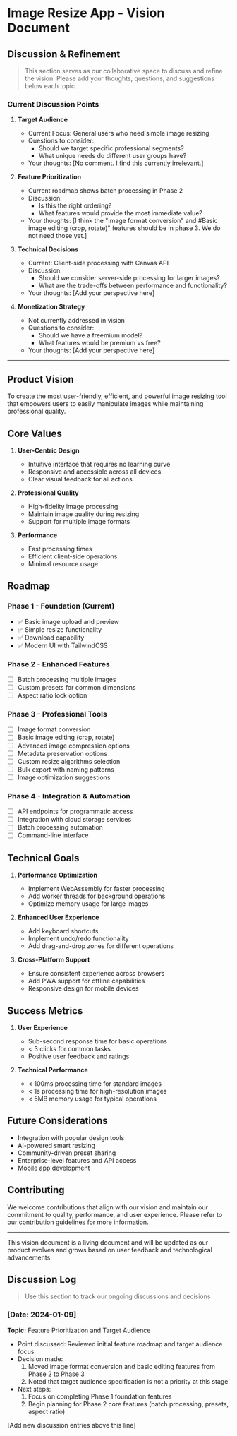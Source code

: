 # Image Resize App - Vision Document

## Discussion & Refinement
> This section serves as our collaborative space to discuss and refine the vision. Please add your thoughts, questions, and suggestions below each topic.

### Current Discussion Points

1. **Target Audience**
   - Current Focus: General users who need simple image resizing
   - Questions to consider:
     - Should we target specific professional segments?
     - What unique needs do different user groups have?
   - Your thoughts: [No comment. I find this currently irrelevant.]

2. **Feature Prioritization**
   - Current roadmap shows batch processing in Phase 2
   - Discussion:
     - Is this the right ordering?
     - What features would provide the most immediate value?
   - Your thoughts: [I think the "Image format conversion" and #Basic image editing (crop, rotate)" features should be in phase 3. We do not need those yet.]

3. **Technical Decisions**
   - Current: Client-side processing with Canvas API
   - Discussion:
     - Should we consider server-side processing for larger images?
     - What are the trade-offs between performance and functionality?
   - Your thoughts: [Add your perspective here]

4. **Monetization Strategy**
   - Not currently addressed in vision
   - Questions to consider:
     - Should we have a freemium model?
     - What features would be premium vs free?
   - Your thoughts: [Add your perspective here]

---

## Product Vision
To create the most user-friendly, efficient, and powerful image resizing tool that empowers users to easily manipulate images while maintaining professional quality.

## Core Values
1. **User-Centric Design**
   - Intuitive interface that requires no learning curve
   - Responsive and accessible across all devices
   - Clear visual feedback for all actions

2. **Professional Quality**
   - High-fidelity image processing
   - Maintain image quality during resizing
   - Support for multiple image formats

3. **Performance**
   - Fast processing times
   - Efficient client-side operations
   - Minimal resource usage

## Roadmap

### Phase 1 - Foundation (Current)
- ✅ Basic image upload and preview
- ✅ Simple resize functionality
- ✅ Download capability
- ✅ Modern UI with TailwindCSS

### Phase 2 - Enhanced Features
- [ ] Batch processing multiple images
- [ ] Custom presets for common dimensions
- [ ] Aspect ratio lock option

### Phase 3 - Professional Tools
- [ ] Image format conversion
- [ ] Basic image editing (crop, rotate)
- [ ] Advanced image compression options
- [ ] Metadata preservation options
- [ ] Custom resize algorithms selection
- [ ] Bulk export with naming patterns
- [ ] Image optimization suggestions

### Phase 4 - Integration & Automation
- [ ] API endpoints for programmatic access
- [ ] Integration with cloud storage services
- [ ] Batch processing automation
- [ ] Command-line interface

## Technical Goals
1. **Performance Optimization**
   - Implement WebAssembly for faster processing
   - Add worker threads for background operations
   - Optimize memory usage for large images

2. **Enhanced User Experience**
   - Add keyboard shortcuts
   - Implement undo/redo functionality
   - Add drag-and-drop zones for different operations

3. **Cross-Platform Support**
   - Ensure consistent experience across browsers
   - Add PWA support for offline capabilities
   - Responsive design for mobile devices

## Success Metrics
1. **User Experience**
   - Sub-second response time for basic operations
   - < 3 clicks for common tasks
   - Positive user feedback and ratings

2. **Technical Performance**
   - < 100ms processing time for standard images
   - < 1s processing time for high-resolution images
   - < 5MB memory usage for typical operations

## Future Considerations
- Integration with popular design tools
- AI-powered smart resizing
- Community-driven preset sharing
- Enterprise-level features and API access
- Mobile app development

## Contributing
We welcome contributions that align with our vision and maintain our commitment to quality, performance, and user experience. Please refer to our contribution guidelines for more information.

---

This vision document is a living document and will be updated as our product evolves and grows based on user feedback and technological advancements.

## Discussion Log
> Use this section to track our ongoing discussions and decisions

### [Date: 2024-01-09]
**Topic:** Feature Prioritization and Target Audience
- Point discussed: Reviewed initial feature roadmap and target audience focus
- Decision made: 
  1. Moved image format conversion and basic editing features from Phase 2 to Phase 3
  2. Noted that target audience specification is not a priority at this stage
- Next steps: 
  1. Focus on completing Phase 1 foundation features
  2. Begin planning for Phase 2 core features (batch processing, presets, aspect ratio)

[Add new discussion entries above this line]
